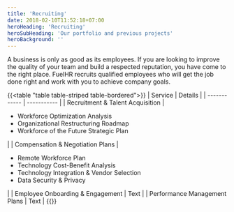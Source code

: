 ```yaml
---
title: 'Recruiting'
date: 2018-02-10T11:52:18+07:00
heroHeading: 'Recruiting'
heroSubHeading: 'Our portfolio and previous projects'
heroBackground: ''
---
```

A business is only as good as its employees. If you are looking to improve the quality of your team and build a respected reputation, you have come to the right place. FuelHR recruits qualified employees who will get the job done right and work with you to achieve company goals.

{{<table "table table-striped table-bordered">}}
| Service                                 | Details     |
| ------------                            | ----------- |
| Recruitment & Talent Acquisition        | <ul><li>Workforce Optimization Analysis</li><li>Organizational Restructuring Roadmap</li><li>Workforce of the Future Strategic Plan</li></ul> |
| Compensation & Negotiation Plans        | <ul><li>Remote Workforce Plan</li><li>Technology Cost-Benefit Analysis</li><li>Technology Integration & Vendor Selection</li><li>Data Security & Privacy</li></ul> |
| Employee Onboarding & Engagement        | Text |
| Performance Management Plans            | Text |
{{</table>}}